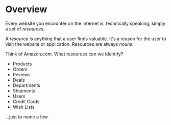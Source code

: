 # Overview

Every website you encounter on the internet is, technically speaking, simply
a set of _resources_.

A _resource_ is anything that a user finds valuable.  It's a reason for the user
to visit the website or application. Resources are always _nouns_.

Think of Amazon.com.  What resources can we identify?

* Products
* Orders
* Reviews
* Deals
* Departments
* Shipments
* Users
* Credit Cards
* Wish Lists

...just to name a few.
